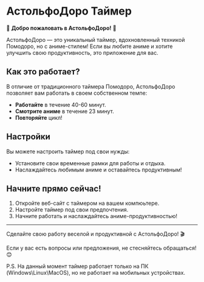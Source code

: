 # АстольфоДоро Таймер

🌟 **Добро пожаловать в АстольфоДоро!** 🌟

АстольфоДоро — это уникальный таймер, вдохновленный техникой Помодоро, но с аниме-стилем! Если вы любите аниме и хотите улучшить свою продуктивность, это приложение для вас.

## Как это работает?

В отличие от традиционного таймера Помодоро, АстольфоДоро позволяет вам работать в своем собственном темпе:

- **Работайте** в течение 40-60 минут.
- **Смотрите аниме** в течение 23 минут.
- **Повторяйте** цикл!

## Настройки

Вы можете настроить таймер под свои нужды:

- Установите свои временные рамки для работы и отдыха.
- Наслаждайтесь любимым аниме и оставайтесь продуктивным!

## Начните прямо сейчас!

1. Откройте веб-сайт с таймером на вашем компюьтере.
2. Настройте таймер под свои предпочтения.
3. Начните работать и наслаждайтесь аниме-продуктивностью!

---

Сделайте свою работу веселой и продуктивной с АстольфоДоро! 🎬

Если у вас есть вопросы или предложения, не стесняйтесь обращаться! 😊

P.S. На данный момент таймер работает только на ПК (Windows\Linux\MacOS), но не работает на мобильных устройствах.
